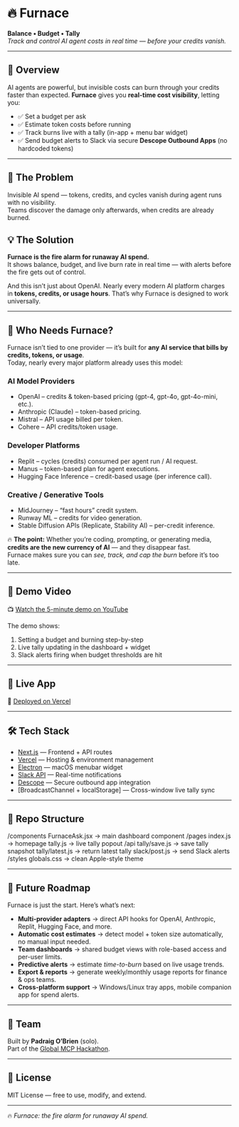 # 🔥 Furnace

**Balance • Budget • Tally**  
*Track and control AI agent costs in real time — before your credits vanish.*

---

## 📖 Overview

AI agents are powerful, but invisible costs can burn through your credits faster than expected. **Furnace** gives you **real-time cost visibility**, letting you:

- ✅ Set a budget per ask  
- ✅ Estimate token costs before running  
- ✅ Track burns live with a tally (in-app + menu bar widget)  
- ✅ Send budget alerts to Slack via secure **Descope Outbound Apps** (no hardcoded tokens)

---

## 🚨 The Problem
Invisible AI spend — tokens, credits, and cycles vanish during agent runs with no visibility.  
Teams discover the damage only afterwards, when credits are already burned.

## 💡 The Solution
**Furnace is the fire alarm for runaway AI spend.**  
It shows balance, budget, and live burn rate in real time — with alerts before the fire gets out of control.  

And this isn’t just about OpenAI. Nearly every modern AI platform charges in **tokens, credits, or usage hours**. That’s why Furnace is designed to work universally.

---

## 🔑 Who Needs Furnace?
Furnace isn’t tied to one provider — it’s built for **any AI service that bills by credits, tokens, or usage**.  
Today, nearly every major platform already uses this model:

### **AI Model Providers**
- OpenAI – credits & token-based pricing (gpt-4, gpt-4o, gpt-4o-mini, etc.).  
- Anthropic (Claude) – token-based pricing.  
- Mistral – API usage billed per token.  
- Cohere – API credits/token usage.  

### **Developer Platforms**
- Replit – cycles (credits) consumed per agent run / AI request.  
- Manus – token-based plan for agent executions.  
- Hugging Face Inference – credit-based usage (per inference call).  

### **Creative / Generative Tools**
- MidJourney – “fast hours” credit system.  
- Runway ML – credits for video generation.  
- Stable Diffusion APIs (Replicate, Stability AI) – per-credit inference.  

🔥 **The point:** Whether you’re coding, prompting, or generating media, **credits are the new currency of AI** — and they disappear fast.  
Furnace makes sure you can *see, track, and cap the burn* before it’s too late.

---

## 🎥 Demo Video

📺 [Watch the 5-minute demo on YouTube](https://youtube.com/your-demo-link-here)  

The demo shows:  
1. Setting a budget and burning step-by-step  
2. Live tally updating in the dashboard + widget  
3. Slack alerts firing when budget thresholds are hit  

---

## 🚀 Live App

🔗 [Deployed on Vercel](https://furnace-one.vercel.app)

---

## 🛠️ Tech Stack

- [Next.js](https://nextjs.org/) — Frontend + API routes  
- [Vercel](https://vercel.com/) — Hosting & environment management  
- [Electron](https://www.electronjs.org/) — macOS menubar widget  
- [Slack API](https://api.slack.com/) — Real-time notifications  
- [Descope](https://www.descope.com/) — Secure outbound app integration  
- [BroadcastChannel + localStorage] — Cross-window live tally sync  

---

## 📂 Repo Structure
/components
FurnaceAsk.jsx      → main dashboard component
/pages
index.js            → homepage
tally.js            → live tally popout
/api
tally/save.js     → save tally snapshot
tally/latest.js   → return latest tally
slack/post.js     → send Slack alerts
/styles
globals.css         → clean Apple-style theme

---

## 🔮 Future Roadmap

Furnace is just the start. Here’s what’s next:

- **Multi-provider adapters** → direct API hooks for OpenAI, Anthropic, Replit, Hugging Face, and more.  
- **Automatic cost estimates** → detect model + token size automatically, no manual input needed.  
- **Team dashboards** → shared budget views with role-based access and per-user limits.  
- **Predictive alerts** → estimate *time-to-burn* based on live usage trends.  
- **Export & reports** → generate weekly/monthly usage reports for finance & ops teams.  
- **Cross-platform support** → Windows/Linux tray apps, mobile companion app for spend alerts.  

---

## 👥 Team

Built by **Padraig O’Brien** (solo).  
Part of the [Global MCP Hackathon](https://www.descope.com/sign-up-global-mcp-hackathon).

---

## 📜 License

MIT License — free to use, modify, and extend.  

---

🔥 *Furnace: the fire alarm for runaway AI spend.*